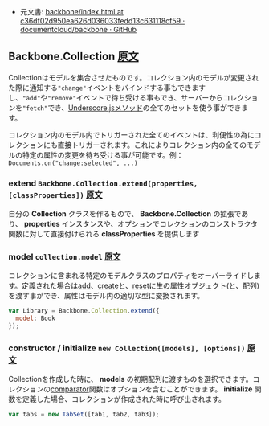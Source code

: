 +  元文書: [backbone/index.html at c36df02d950ea626d036033fedd13c631118cf59 · documentcloud/backbone · GitHub](https://github.com/documentcloud/backbone/blob/c36df02d950ea626d036033fedd13c631118cf59/index.html "backbone/index.html at c36df02d950ea626d036033fedd13c631118cf59 · documentcloud/backbone · GitHub")

## Backbone.Collection [原文](http://backbonejs.org/#Collection)

Collectionはモデルを集合させたものです。コレクション内のモデルが変更された際に通知する`"change"`イベントをバインドする事もできますし、`"add"`や`"remove"`イベントで待ち受ける事もでき、サーバーからコレクションを`"fetch"`でき、[Underscore.jsメソッド](#Collection-Underscore-Methods)の全てのセットを使う事ができます。

コレクション内のモデル内でトリガーされた全てのイベントは、利便性の為にコレクションにも直接トリガーされます。これによりコレクション内の全てのモデルの特定の属性の変更を待ち受ける事が可能です。例： `Documents.on("change:selected", ...)`

### extend `Backbone.Collection.extend(properties, [classProperties])` [原文](http://backbonejs.org/#Collection-extend)

自分の **Collection** クラスを作るもので、 **Backbone.Collection** の拡張であり、 **properties** インスタンスや、オプションでコレクションのコンストラクタ関数に対して直接付けられる **classProperties** を提供します

### model `collection.model` [原文](http://backbonejs.org/#Collection-model)

コレクションに含まれる特定のモデルクラスのプロパティをオーバーライドします。定義された場合は[add](#Collection-add)、[create](#Collection-create)と、[reset](#Collection-reset)に生の属性オブジェクト(と、配列)を渡す事ができ、属性はモデル内の適切な型に変換されます。

```javascript
var Library = Backbone.Collection.extend({
  model: Book
});
```

### constructor / initialize `new Collection([models], [options])` [原文](http://backbonejs.org/#Collection-constructor)

Collectionを作成した時に、 **models** の初期配列に渡すものを選択できます。コレクションの[comparator](#Collection-comparator)関数はオプションを含むことができます。 **initialize** 関数を定義した場合、コレクションが作成された時に呼び出されます。

```javascript
var tabs = new TabSet([tab1, tab2, tab3]);
```
